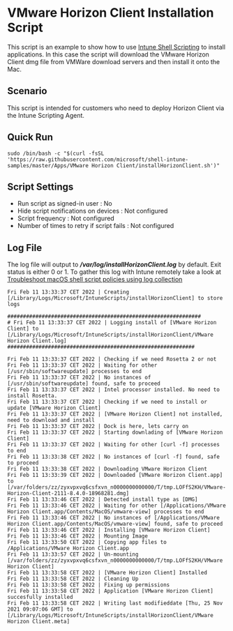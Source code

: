 # VMware Horizon Client Installation Script

This script is an example to show how to use [Intune Shell Scripting](https://docs.microsoft.com/en-us/mem/intune/apps/macos-shell-scripts) to install applications. In this case the script will download the VMware Horizon Client dmg file from VMWare download servers and then install it onto the Mac.

## Scenario

This script is intended for customers who need to deploy Horizon Client via the Intune Scripting Agent.

## Quick Run

```
sudo /bin/bash -c "$(curl -fsSL 'https://raw.githubusercontent.com/microsoft/shell-intune-samples/master/Apps/VMware Horizon Client/installHorizonClient.sh')"
```

## Script Settings

- Run script as signed-in user : No
- Hide script notifications on devices : Not configured
- Script frequency : Not configured
- Number of times to retry if script fails : Not configured

## Log File

The log file will output to ***/var/log/installHorizonClient.log*** by default. Exit status is either 0 or 1. To gather this log with Intune remotely take a look at [Troubleshoot macOS shell script policies using log collection](https://docs.microsoft.com/en-us/mem/intune/apps/macos-shell-scripts#troubleshoot-macos-shell-script-policies-using-log-collection)

```
Fri Feb 11 13:33:37 CET 2022 | Creating [/Library/Logs/Microsoft/IntuneScripts/installHorizonClient] to store logs

##############################################################
# Fri Feb 11 13:33:37 CET 2022 | Logging install of [VMware Horizon Client] to [/Library/Logs/Microsoft/IntuneScripts/installHorizonClient/VMware Horizon Client.log]
############################################################

Fri Feb 11 13:33:37 CET 2022 | Checking if we need Rosetta 2 or not
Fri Feb 11 13:33:37 CET 2022 | Waiting for other [/usr/sbin/softwareupdate] processes to end
Fri Feb 11 13:33:37 CET 2022 | No instances of [/usr/sbin/softwareupdate] found, safe to proceed
Fri Feb 11 13:33:37 CET 2022 | Intel processor installed. No need to install Rosetta.
Fri Feb 11 13:33:37 CET 2022 | Checking if we need to install or update [VMware Horizon Client]
Fri Feb 11 13:33:37 CET 2022 | [VMware Horizon Client] not installed, need to download and install
Fri Feb 11 13:33:37 CET 2022 | Dock is here, lets carry on
Fri Feb 11 13:33:37 CET 2022 | Starting downlading of [VMware Horizon Client]
Fri Feb 11 13:33:37 CET 2022 | Waiting for other [curl -f] processes to end
Fri Feb 11 13:33:38 CET 2022 | No instances of [curl -f] found, safe to proceed
Fri Feb 11 13:33:38 CET 2022 | Downloading VMware Horizon Client
Fri Feb 11 13:33:39 CET 2022 | Downloaded [VMware Horizon Client.app] to [/var/folders/zz/zyxvpxvq6csfxvn_n0000000000000/T/tmp.LOFfS2KH/VMware-Horizon-Client-2111-8.4.0-18968281.dmg]
Fri Feb 11 13:33:46 CET 2022 | Detected install type as [DMG]
Fri Feb 11 13:33:46 CET 2022 | Waiting for other [/Applications/VMware Horizon Client.app/Contents/MacOS/vmware-view] processes to end
Fri Feb 11 13:33:46 CET 2022 | No instances of [/Applications/VMware Horizon Client.app/Contents/MacOS/vmware-view] found, safe to proceed
Fri Feb 11 13:33:46 CET 2022 | Installing [VMware Horizon Client]
Fri Feb 11 13:33:46 CET 2022 | Mounting Image
Fri Feb 11 13:33:50 CET 2022 | Copying app files to /Applications/VMware Horizon Client.app
Fri Feb 11 13:33:57 CET 2022 | Un-mounting [/var/folders/zz/zyxvpxvq6csfxvn_n0000000000000/T/tmp.LOFfS2KH/VMware Horizon Client]
Fri Feb 11 13:33:58 CET 2022 | [VMware Horizon Client] Installed
Fri Feb 11 13:33:58 CET 2022 | Cleaning Up
Fri Feb 11 13:33:58 CET 2022 | Fixing up permissions
Fri Feb 11 13:33:58 CET 2022 | Application [VMware Horizon Client] succesfully installed
Fri Feb 11 13:33:58 CET 2022 | Writing last modifieddate [Thu, 25 Nov 2021 09:07:06 GMT] to [/Library/Logs/Microsoft/IntuneScripts/installHorizonClient/VMware Horizon Client.meta]
```
